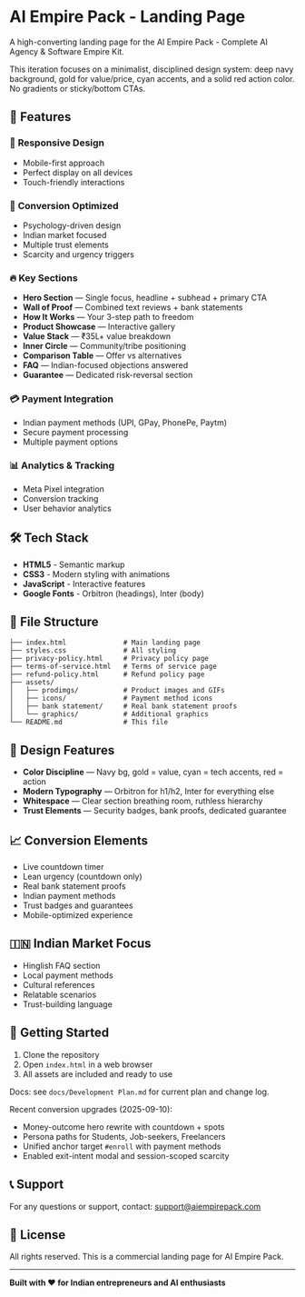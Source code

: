 # AI Empire Pack - Landing Page

A high-converting landing page for the AI Empire Pack - Complete AI Agency & Software Empire Kit.

This iteration focuses on a minimalist, disciplined design system: deep navy background, gold for value/price, cyan accents, and a solid red action color. No gradients or sticky/bottom CTAs.

## 🚀 Features

### 📱 **Responsive Design**
- Mobile-first approach
- Perfect display on all devices
- Touch-friendly interactions

### 🎯 **Conversion Optimized**
- Psychology-driven design
- Indian market focused
- Multiple trust elements
- Scarcity and urgency triggers

### 🔥 **Key Sections**
- **Hero Section** — Single focus, headline + subhead + primary CTA
- **Wall of Proof** — Combined text reviews + bank statements
- **How It Works** — Your 3-step path to freedom
- **Product Showcase** — Interactive gallery
- **Value Stack** — ₹35L+ value breakdown
- **Inner Circle** — Community/tribe positioning
- **Comparison Table** — Offer vs alternatives
- **FAQ** — Indian-focused objections answered
- **Guarantee** — Dedicated risk-reversal section

### 💳 **Payment Integration**
- Indian payment methods (UPI, GPay, PhonePe, Paytm)
- Secure payment processing
- Multiple payment options

### 📊 **Analytics & Tracking**
- Meta Pixel integration
- Conversion tracking
- User behavior analytics

## 🛠️ **Tech Stack**
- **HTML5** - Semantic markup
- **CSS3** - Modern styling with animations
- **JavaScript** - Interactive features
- **Google Fonts** - Orbitron (headings), Inter (body)

## 📁 **File Structure**
```
├── index.html              # Main landing page
├── styles.css              # All styling
├── privacy-policy.html     # Privacy policy page
├── terms-of-service.html   # Terms of service page
├── refund-policy.html      # Refund policy page
├── assets/
│   ├── prodimgs/           # Product images and GIFs
│   ├── icons/              # Payment method icons
│   ├── bank statement/     # Real bank statement proofs
│   └── graphics/           # Additional graphics
└── README.md               # This file
```

## 🎨 **Design Features**
- **Color Discipline** — Navy bg, gold = value, cyan = tech accents, red = action
- **Modern Typography** — Orbitron for h1/h2, Inter for everything else
- **Whitespace** — Clear section breathing room, ruthless hierarchy
- **Trust Elements** — Security badges, bank proofs, dedicated guarantee

## 📈 **Conversion Elements**
- Live countdown timer
- Lean urgency (countdown only)
- Real bank statement proofs
- Indian payment methods
- Trust badges and guarantees
- Mobile-optimized experience

## 🇮🇳 **Indian Market Focus**
- Hinglish FAQ section
- Local payment methods
- Cultural references
- Relatable scenarios
- Trust-building language

## 🚀 **Getting Started**
1. Clone the repository
2. Open `index.html` in a web browser
3. All assets are included and ready to use

Docs: see `docs/Development Plan.md` for current plan and change log.

Recent conversion upgrades (2025-09-10):
- Money-outcome hero rewrite with countdown + spots
- Persona paths for Students, Job-seekers, Freelancers
- Unified anchor target `#enroll` with payment methods
- Enabled exit-intent modal and session-scoped scarcity

## 📞 **Support**
For any questions or support, contact: support@aiempirepack.com

## 📄 **License**
All rights reserved. This is a commercial landing page for AI Empire Pack.

---

**Built with ❤️ for Indian entrepreneurs and AI enthusiasts**
